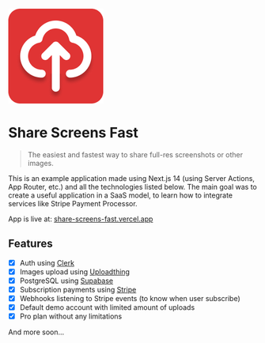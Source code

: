 ![logo](https://github.com/daniolsk/ShareScreensFast/blob/main/public/logo.png?raw=true)

# Share Screens Fast

> The easiest and fastest way to share full-res screenshots or other images.

This is an example application made using Next.js 14 (using Server Actions, App Router, etc.) and all the technologies listed below. The main goal was to create a useful application in a SaaS model, to learn how to integrate services like Stripe Payment Processor.

App is live at: [share-screens-fast.vercel.app](https://share-screens-fast.vercel.app/)

## Features

- [x] Auth using [Clerk](https://clerk.com/)
- [x] Images upload using [Uploadthing](https://uploadthing.com/)
- [x] PostgreSQL using [Supabase](https://supabase.com/)
- [x] Subscription payments using [Stripe](https://stripe.com/en-pl)
- [x] Webhooks listening to Stripe events (to know when user subscribe)
- [x] Default demo account with limited amount of uploads
- [x] Pro plan without any limitations 

And more soon...
